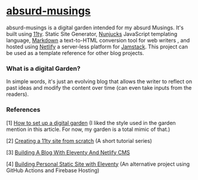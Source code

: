 # [absurd-musings](https://absurd-musings.netlify.app/)
absurd-musings is a digital garden intended for my absurd Musings. It's built using [11ty](https://www.11ty.dev/). Static Site Generator, [Nunjucks](https://mozilla.github.io/nunjucks/) JavaScript templating language, [Markdown](https://daringfireball.net/projects/markdown/) a text-to-HTML conversion tool for web writers , and hosted using [Netlify](https://www.netlify.com/) a server-less platform for [Jamstack](https://jamstack.org/). This project can be used as a template reference for other blog projects.  

### What is a digital Garden?

In simple words, it's just an evolving blog that allows the writer to reflect on past ideas and modify the content over time (can even take inputs from the readers).

### References

[1] [How to set up a digital garden](https://nesslabs.com/digital-garden-set-up) (I liked the style used in the garden mention in this article. For now, my garden is a total mimic of that.)

[2] [Creating a 11ty site from scratch](https://egghead.io/lessons/11ty-create-an-eleventy-11ty-site-from-scratch) (A short tutorial series)

[3] [Building A Blog With Eleventy And Netlify CMS](https://youtu.be/Tq1XtMjlR28?list=PL2dKqfImstaQzmwhwtWRYAmnJVd8xwEtB) 

[4] [Building Personal Static Site with Eleventy](https://jec.fyi/blog/building-my-static-site-with-11ty) (An alternative project using GitHub Actions and Firebase Hosting)